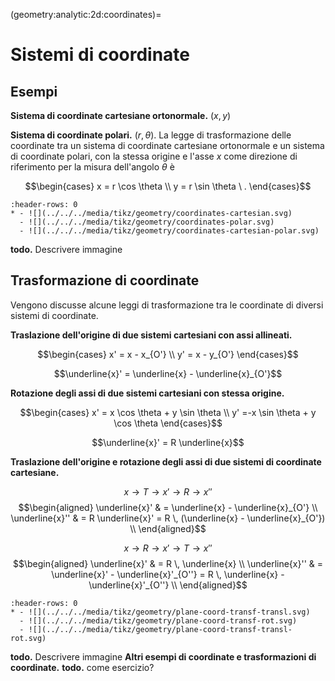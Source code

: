 (geometry:analytic:2d:coordinates)=
# Sistemi di coordinate

## Esempi
**Sistema di coordinate cartesiane ortonormale.** $(x, y)$

**Sistema di coordinate polari.** $(r, \theta)$. La legge di trasformazione delle coordinate tra un sistema di coordinate cartesiane ortonormale e un sistema di coordinate polari, con la stessa origine e l'asse $x$ come direzione di riferimento per la misura dell'angolo $\theta$ è

$$\begin{cases}
  x = r \cos \theta \\
  y = r \sin \theta \ .
\end{cases}$$

```{list-table}
:header-rows: 0
* - ![](../../../media/tikz/geometry/coordinates-cartesian.svg)
  - ![](../../../media/tikz/geometry/coordinates-polar.svg)
  - ![](../../../media/tikz/geometry/coordinates-cartesian-polar.svg)
```

**todo.** Descrivere immagine

## Trasformazione di coordinate

Vengono discusse alcune leggi di trasformazione tra le coordinate di diversi sistemi di coordinate.


**Traslazione dell'origine di due sistemi cartesiani con assi allineati.**

$$\begin{cases}
  x' = x - x_{O'} \\
  y' = x - y_{O'}
\end{cases}$$

$$\underline{x}' = \underline{x} - \underline{x}_{O'}$$

**Rotazione degli assi di due sistemi cartesiani con stessa origine.**

$$\begin{cases}
  x' = x \cos \theta + y \sin \theta \\
  y' =-x \sin \theta + y \cos \theta
\end{cases}$$

$$\underline{x}' = R \underline{x}$$

**Traslazione dell'origine e rotazione degli assi di due sistemi di coordinate cartesiane.**


$$ x \rightarrow T \rightarrow x' \rightarrow R \rightarrow x''$$
$$\begin{aligned}
\underline{x}' & = \underline{x} - \underline{x}_{O'} \\
\underline{x}'' & = R \underline{x}' = R \, (\underline{x} - \underline{x}_{O'}) \\
\end{aligned}$$

$$ x \rightarrow R \rightarrow x' \rightarrow T \rightarrow x''$$
$$\begin{aligned}
\underline{x}'  & = R \, \underline{x}  \\
\underline{x}'' & = \underline{x}' - \underline{x}'_{O''} = R \, \underline{x} - \underline{x}'_{O''} \\ 
\end{aligned}$$

```{list-table}
:header-rows: 0
* - ![](../../../media/tikz/geometry/plane-coord-transf-transl.svg)
  - ![](../../../media/tikz/geometry/plane-coord-transf-rot.svg)
  - ![](../../../media/tikz/geometry/plane-coord-transf-transl-rot.svg)
```

**todo.** Descrivere immagine
**Altri esempi di coordinate e trasformazioni di coordinate.** **todo.** come esercizio?
